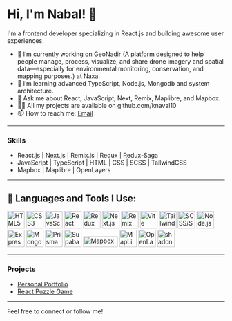 # Hi, I'm Nabal! 👋

I'm a frontend developer specializing in React.js and building awesome user experiences.

- 🔭 I’m currently working on GeoNadir (A platform designed to help people manage, process, visualize, and share drone imagery and spatial data—especially for environmental monitoring, conservation, and mapping purposes.) at Naxa.
- 🌱 I’m learning advanced TypeScript, Node.js, Mongodb and system architecture.
- 💬 Ask me about React, JavaScript, Next, Remix, Maplibre, and Mapbox.
- 👨‍💻 All my projects are available on github.com/knaval10
- 📫 How to reach me: [Email](mailto:your.nabal.khadka7@gmail.com)

---

### Skills

- React.js | Next.js | Remix.js | Redux | Redux-Saga   
- JavaScript | TypeScript | HTML | CSS | SCSS | TailwindCSS  
- Mapbox | Maplibre | OpenLayers  

---

## 🚀 Languages and Tools I Use:

<p align="left">
  <!-- Core Web Tech -->
  <img src="https://cdn.jsdelivr.net/gh/devicons/devicon/icons/html5/html5-original.svg" title="HTML5" width="40" height="40"/>
  <img src="https://cdn.jsdelivr.net/gh/devicons/devicon/icons/css3/css3-original.svg" title="CSS3" width="40" height="40"/>
  <img src="https://cdn.jsdelivr.net/gh/devicons/devicon/icons/javascript/javascript-original.svg" title="JavaScript" width="40" height="40"/>
  
  <!-- React Ecosystem -->
  <img src="https://cdn.jsdelivr.net/gh/devicons/devicon/icons/react/react-original.svg" title="React" width="40" height="40"/>
  <img src="https://cdn.jsdelivr.net/gh/devicons/devicon/icons/redux/redux-original.svg" title="Redux" width="40" height="40"/>
  <img src="https://cdn.jsdelivr.net/gh/devicons/devicon/icons/nextjs/nextjs-original.svg" title="Next.js" width="40" height="40" style="background-color:white;"/>
  <img src="https://www.vectorlogo.zone/logos/remixicon/remixicon-icon.svg" title="Remix" width="40" height="40"/>
  
  <!-- Build & Styling -->
  <img src="https://vitejs.dev/logo.svg" title="Vite" width="40" height="40"/>
  <img src="https://cdn.jsdelivr.net/gh/devicons/devicon/icons/tailwindcss/tailwindcss-plain.svg" title="TailwindCSS" width="40" height="40"/>
  <img src="https://cdn.jsdelivr.net/gh/devicons/devicon/icons/sass/sass-original.svg" title="SCSS/SASS" width="40" height="40"/>
  
  <!-- Backend & Database -->
  <img src="https://cdn.jsdelivr.net/gh/devicons/devicon/icons/nodejs/nodejs-original.svg" title="Node.js" width="40" height="40"/>
  <img src="https://cdn.jsdelivr.net/gh/devicons/devicon/icons/express/express-original.svg" title="Express" width="40" height="40"/>
  <img src="https://cdn.jsdelivr.net/gh/devicons/devicon/icons/mongodb/mongodb-original.svg" title="MongoDB" width="40" height="40"/>
  <img src="https://cdn.jsdelivr.net/gh/devicons/devicon/icons/prisma/prisma-original.svg" title="Prisma ORM" width="40" height="40"/>
  <img src="https://raw.githubusercontent.com/supabase/supabase/master/packages/common/assets/images/logo-dark.png" title="Supabase" width="40" height="40"/>
  
  <!-- GIS & Mapping -->
  <img src="https://upload.wikimedia.org/wikipedia/commons/thumb/6/6e/Mapbox_logo_2019.svg/2560px-Mapbox_logo_2019.svg.png" title="Mapbox" width="80" height="25"/>
  <img src="https://avatars.githubusercontent.com/u/70042002?s=200&v=4" title="MapLibre" width="40" height="40"/>
  <img src="https://avatars.githubusercontent.com/u/39546041?s=200&v=4" title="OpenLayers" width="40" height="40"/>
  
  <!-- UI -->
  <img src="https://shadcn-ui.dev/favicon.ico" title="shadcn/ui" width="40" height="40"/>
</p>

---

### Projects

- [Personal Portfolio](https://github.com/Knaval10/personal_portfolio)  
- [React Puzzle Game](https://github.com/Knaval10/puzzle_game)  

---

Feel free to connect or follow me!
